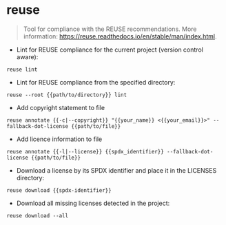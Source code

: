 # reuse

> Tool for compliance with the REUSE recommendations.
> More information: <https://reuse.readthedocs.io/en/stable/man/index.html>.

- Lint for REUSE compliance for the current project (version control aware):

`reuse lint`

- Lint for REUSE compliance from the specified directory:

`reuse --root {{path/to/directory}} lint`

- Add copyright statement to file

`reuse annotate {{-c|--copyright}} "{{your_name}} <{{your_email}}>" --fallback-dot-license {{path/to/file}}`

- Add licence information to file

`reuse annotate {{-l|--license}} {{spdx_identifier}} --fallback-dot-license {{path/to/file}}`

- Download a license by its SPDX identifier and place it in the LICENSES directory:

`reuse download {{spdx-identifier}}`

- Download all missing licenses detected in the project:

`reuse download --all`
